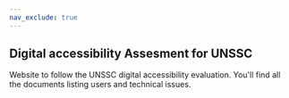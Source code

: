 ```yaml
---
nav_exclude: true
---
```


## Digital accessibility Assesment for UNSSC

Website to follow the UNSSC digital accessibility evaluation. You'll find all the documents listing users and technical issues.
